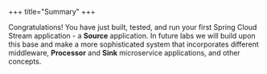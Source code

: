 +++
title="Summary"
+++

Congratulations! You have just built, tested, and run your first Spring Cloud Stream application - a **Source** application. In future labs we will build upon this base and make a more sophisticated system that incorporates different middleware, **Processor** and **Sink** microservice applications, and other concepts.
